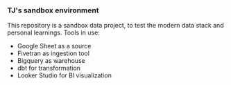 ### TJ's sandbox environment

This repository is a sandbox data project, to test the modern data stack and personal learnings.
Tools in use:
- Google Sheet as a source
- Fivetran as ingestion tool
- Bigquery as warehouse
- dbt for transformation
- Looker Studio for BI visualization